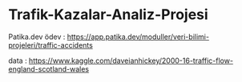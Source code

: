 # Trafik-Kazalar-Analiz-Projesi
Patika.dev ödev : https://app.patika.dev/moduller/veri-bilimi-projeleri/traffic-accidents


data : https://www.kaggle.com/daveianhickey/2000-16-traffic-flow-england-scotland-wales
